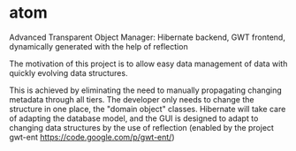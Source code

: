 atom
====

Advanced Transparent Object Manager: Hibernate backend, GWT frontend, dynamically generated with the help of reflection

The motivation of this project is to allow easy data management of data with quickly evolving data structures.

This is achieved by eliminating the need to manually propagating changing metadata through all tiers.
The developer only needs to change the structure in one place, the "domain object" classes.
Hibernate will take care of adapting the database model, and the GUI is designed to adapt to changing data structures by the use of reflection (enabled by the project gwt-ent https://code.google.com/p/gwt-ent/) 